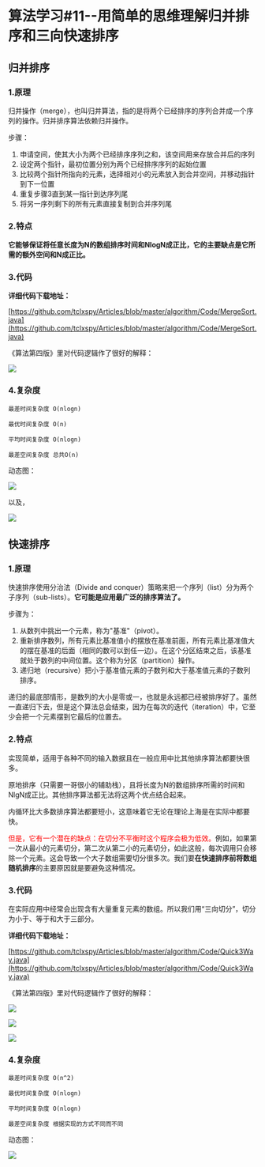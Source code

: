 # 算法学习#11--用简单的思维理解归并排序和三向快速排序 #
## 归并排序 ##
### 1.原理 ###

归并操作（merge），也叫归并算法，指的是将两个已经排序的序列合并成一个序列的操作。归并排序算法依赖归并操作。

步骤：

1. 申请空间，使其大小为两个已经排序序列之和，该空间用来存放合并后的序列
2. 设定两个指针，最初位置分别为两个已经排序序列的起始位置
3. 比较两个指针所指向的元素，选择相对小的元素放入到合并空间，并移动指针到下一位置
4. 重复步骤3直到某一指针到达序列尾
5. 将另一序列剩下的所有元素直接复制到合并序列尾

### 2.特点 ###

**它能够保证将任意长度为N的数组排序时间和NlogN成正比，它的主要缺点是它所需的额外空间和N成正比。**

### 3.代码 ###

**详细代码下载地址：**

[https://github.com/tclxspy/Articles/blob/master/algorithm/Code/MergeSort.java](https://github.com/tclxspy/Articles/blob/master/algorithm/Code/MergeSort.java)

《算法第四版》里对代码逻辑作了很好的解释：

![](http://i.imgur.com/nKYuViC.jpg)


### 4.复杂度 ###

	最差时间复杂度 О(nlogn)
	
	最优时间复杂度 О(n)
	
	平均时间复杂度 О(nlogn)
	
	最差空间复杂度 总共О(n)

动态图：

![](http://i.imgur.com/r5QSlvl.gif)

以及，

![](http://i.imgur.com/XMJW2vA.gif)

## 快速排序 ##
### 1.原理 ###

快速排序使用分治法（Divide and conquer）策略来把一个序列（list）分为两个子序列（sub-lists）。**它可能是应用最广泛的排序算法了。**

步骤为：

1. 从数列中挑出一个元素，称为"基准"（pivot）。
2. 重新排序数列，所有元素比基准值小的摆放在基准前面，所有元素比基准值大的摆在基准的后面（相同的数可以到任一边）。在这个分区结束之后，该基准就处于数列的中间位置。这个称为分区（partition）操作。
3. 递归地（recursive）把小于基准值元素的子数列和大于基准值元素的子数列排序。

递归的最底部情形，是数列的大小是零或一，也就是永远都已经被排序好了。虽然一直递归下去，但是这个算法总会结束，因为在每次的迭代（iteration）中，它至少会把一个元素摆到它最后的位置去。

### 2.特点 ###

实现简单，适用于各种不同的输入数据且在一般应用中比其他排序算法都要快很多。

原地排序（只需要一哥很小的辅助栈），且将长度为N的数组排序所需的时间和NlgN成正比。其他排序算法都无法将这两个优点结合起来。

内循环比大多数排序算法都要短小，这意味着它无论在理论上海是在实际中都要快。

<font color = red>但是，它有一个潜在的缺点：在切分不平衡时这个程序会极为低效。</font>例如，如果第一次从最小的元素切分，第二次从第二小的元素切分，如此这般，每次调用只会移除一个元素。这会导致一个大子数组需要切分很多次。我们要**在快速排序前将数组随机排序**的主要原因就是要避免这种情况。

### 3.代码 ###

在实际应用中经常会出现含有大量重复元素的数组。所以我们用“三向切分”，切分为小于、等于和大于三部分。

**详细代码下载地址：**

[https://github.com/tclxspy/Articles/blob/master/algorithm/Code/Quick3Way.java](https://github.com/tclxspy/Articles/blob/master/algorithm/Code/Quick3Way.java)

《算法第四版》里对代码逻辑作了很好的解释：

![](http://i.imgur.com/703rWgg.jpg)

![](http://i.imgur.com/hi2cgQj.jpg)

![](http://i.imgur.com/mBXdGWD.jpg)

### 4.复杂度 ###

	最差时间复杂度 О(n^2)
	
	最优时间复杂度 О(nlogn)
	
	平均时间复杂度 О(nlogn)
	
	最差空间复杂度 根据实现的方式不同而不同

动态图：

![](http://i.imgur.com/yxmt8Ji.gif)